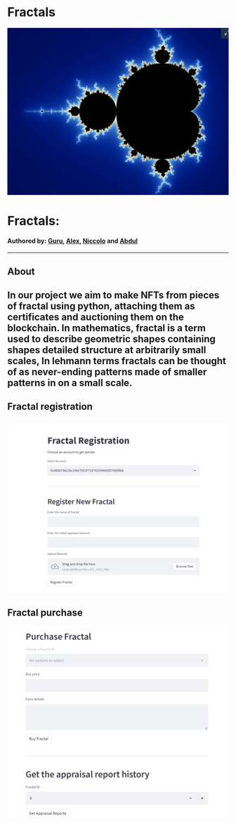# Fractals

![alt=""](Images/fractals.png)

# Fractals:
#### Authored by: [Guru](https://github.com/mahaguru24), [Alex](https://github.com/alexliu101), [Niccolo](https://github.com/niccolomerlatti) and [Abdul](https://github.com/abzmalch95)


---
## About
In our project we aim to make NFTs from pieces of fractal using python, attaching them as certificates and auctioning them on the blockchain.
In mathematics, fractal is a term used to describe geometric shapes containing shapes detailed structure at arbitrarily small scales, In lehmann terms fractals can be thought of as never-ending patterns made of smaller patterns in on a small scale.
---
## Fractal registration
![alt=""](Images/fractalreg.png)
---
## Fractal purchase
![alt=""](Images/fractalpurchase.png)
